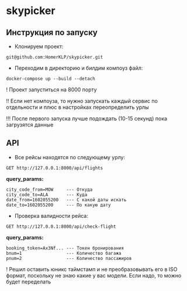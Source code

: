 # skypicker

## Инструкция по запуску
- Клонируем проект:
```
git@github.com:HomerKLP/skypicker.git
```

- Переходим в директорию и билдим компоуз файл:
```
docker-compose up --build --detach
```

! Проект запуститься на 8000 порту

!! Если нет компоуза, то нужно запускать каждый сервис по отдельности и плюс в настройках переопределить урлы

!!! После первого запуска лучше подождать (10-15 секунд) пока загрузятся данные

## API

- Все рейсы находятся по следующему урлу: 

`GET http://127.0.0.1:8000/api/flights`

**query_params:**
```
city_code_from=MOW     --- Откуда
city_code_to=ALA       --- Куда
date_from=1602055200   --- С какой даты искать
date_to=1602055200     --- По какую дату
```

- Проверка валидности рейса:

`GET http://127.0.0.1:8000/api/check-flight`

**query_params:**
```
booking_token=Ax3Nf... --- Токен бронирования
bnum=1                 --- Количество багажа
pnum=2                 --- Количество пассажиров
```

! Решил оставить юникс таймстамп и не преобразовывать его в ISO формат, поскольку не знаю какие у вас модели. Если надо, то можно будет переделать
